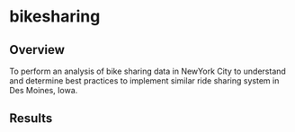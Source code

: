 # bikesharing

## Overview
To perform an analysis of bike sharing data in NewYork City to understand and determine best practices to implement similar ride sharing system in Des Moines, Iowa. 

## Results


